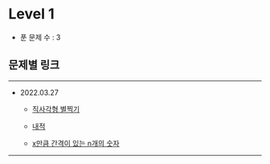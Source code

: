 # Level 1

- 푼 문제 수 : 3

## 문제별 링크

----------------------

- 2022.03.27

    - [직사각형 별찍기][rectangle star]

    - [내적][innerproduct]

    - [x만큼 간격이 있는 n개의 숫자][spaced number]

[rectangle star]: ./rectangle_star.js "직사각형 별찍기"
[innerproduct]: ./innerproduct.js "내적"
[spaced number]: ./spaced_number.js "x만큼 간격이 있는 n개의 숫자"

----------------------